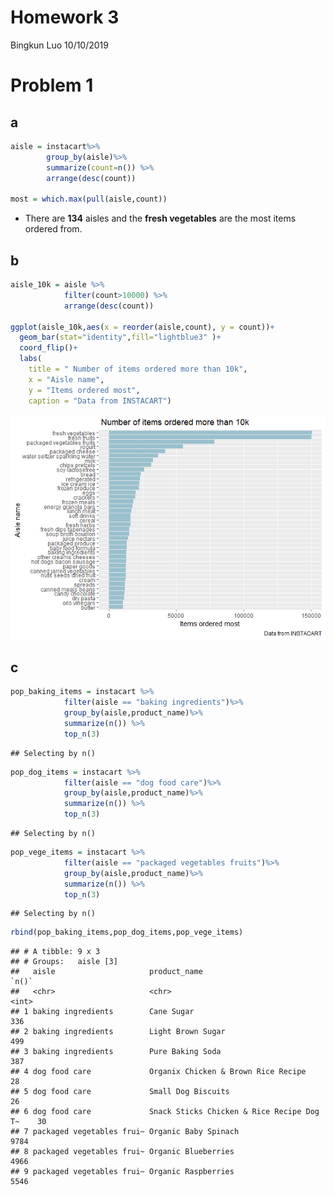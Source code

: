 Homework 3
================
Bingkun Luo
10/10/2019

# Problem 1

## a

``` r
aisle = instacart%>%
        group_by(aisle)%>%
        summarize(count=n()) %>%
        arrange(desc(count))

most = which.max(pull(aisle,count))
```

  - There are **134** aisles and the **fresh vegetables** are the most
    items ordered from.

## b

``` r
aisle_10k = aisle %>%
            filter(count>10000) %>%
            arrange(desc(count))

ggplot(aisle_10k,aes(x = reorder(aisle,count), y = count))+
  geom_bar(stat="identity",fill="lightblue3" )+ 
  coord_flip()+
  labs(
    title = " Number of items ordered more than 10k",
    x = "Aisle name",
    y = "Items ordered most",
    caption = "Data from INSTACART")
```

![](p8105_hw3_bl2789_files/figure-gfm/unnamed-chunk-2-1.png)<!-- -->

## c

``` r
pop_baking_items = instacart %>% 
            filter(aisle == "baking ingredients")%>%
            group_by(aisle,product_name)%>%
            summarize(n()) %>%
            top_n(3)
```

    ## Selecting by n()

``` r
pop_dog_items = instacart %>% 
            filter(aisle == "dog food care")%>%
            group_by(aisle,product_name)%>%
            summarize(n()) %>%
            top_n(3)
```

    ## Selecting by n()

``` r
pop_vege_items = instacart %>% 
            filter(aisle == "packaged vegetables fruits")%>%
            group_by(aisle,product_name)%>%
            summarize(n()) %>%
            top_n(3)
```

    ## Selecting by n()

``` r
rbind(pop_baking_items,pop_dog_items,pop_vege_items)
```

    ## # A tibble: 9 x 3
    ## # Groups:   aisle [3]
    ##   aisle                     product_name                              `n()`
    ##   <chr>                     <chr>                                     <int>
    ## 1 baking ingredients        Cane Sugar                                  336
    ## 2 baking ingredients        Light Brown Sugar                           499
    ## 3 baking ingredients        Pure Baking Soda                            387
    ## 4 dog food care             Organix Chicken & Brown Rice Recipe          28
    ## 5 dog food care             Small Dog Biscuits                           26
    ## 6 dog food care             Snack Sticks Chicken & Rice Recipe Dog T~    30
    ## 7 packaged vegetables frui~ Organic Baby Spinach                       9784
    ## 8 packaged vegetables frui~ Organic Blueberries                        4966
    ## 9 packaged vegetables frui~ Organic Raspberries                        5546
